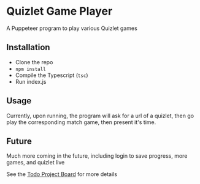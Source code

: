 # Quizlet Game Player

A Puppeteer program to play various Quizlet games

## Installation

* Clone the repo
* `npm install`
* Compile the Typescript (`tsc`)
* Run index.js

## Usage
Currently, upon running, the program will ask for a url of a quizlet, then go play the corresponding match game, then present it's time.

## Future
Much more coming in the future, including login to save progress, more games, and quizlet live

See the [Todo Project Board](https://github.com/katzrkool/quizlet/projects/1) for more details
